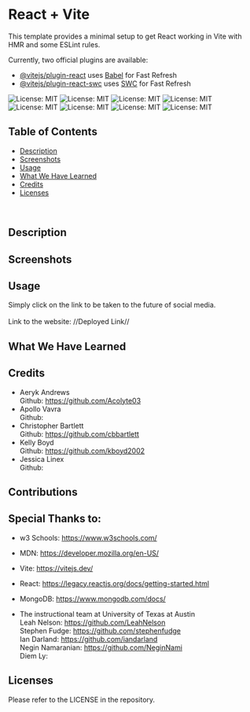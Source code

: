 # React + Vite

This template provides a minimal setup to get React working in Vite with HMR and some ESLint rules.

Currently, two official plugins are available:

- [@vitejs/plugin-react](https://github.com/vitejs/vite-plugin-react/blob/main/packages/plugin-react/README.md) uses [Babel](https://babeljs.io/) for Fast Refresh
- [@vitejs/plugin-react-swc](https://github.com/vitejs/vite-plugin-react-swc) uses [SWC](https://swc.rs/) for Fast Refresh

![License: MIT](https://img.shields.io/badge/License-MIT-yellow.svg)
![License: MIT](https://img.shields.io/badge/Version-1.0-yellow.svg)
![License: MIT](https://img.shields.io/badge/Javascript-yellow.svg)
![License: MIT](https://img.shields.io/badge/CSS-purple.svg)
![License: MIT](https://img.shields.io/badge/Node.js-grey.svg)
![License: MIT](https://img.shields.io/badge/Express.js-grey.svg)
![License: MIT](https://img.shields.io/badge/MongoDB-green.svg)
![License: MIT](https://img.shields.io/badge/React-blue.svg)
## Table of Contents
- [Description](#description)
- [Screenshots](#screenshots)
- [Usage](#usage)
- [What We Have Learned](#what-we-have-learned)
- [Credits](#credits)
- [Licenses](#licenses)
</br>

## Description

## Screenshots

## Usage
Simply click on the link to be taken to the future of social media. </br>  
Link to the website: //Deployed Link// </br>

## What We Have Learned

## Credits
* Aeryk Andrews <br> Github: https://github.com/Acolyte03
* Apollo Vavra <br> Github:
* Christopher Bartlett <br> Github: https://github.com/cbbartlett
* Kelly Boyd <br> Github: https://github.com/kboyd2002
* Jessica Linex <br> Github:

## Contributions

## Special Thanks to:
- w3 Schools: https://www.w3schools.com/
- MDN: https://developer.mozilla.org/en-US/
- Vite: https://vitejs.dev/
- React: https://legacy.reactjs.org/docs/getting-started.html
- MongoDB: https://www.mongodb.com/docs/

- The instructional team at University of Texas at Austin <br>Leah Nelson: https://github.com/LeahNelson <br> Stephen Fudge: https://github.com/stephenfudge <br> Ian Darland: https://github.com/iandarland<br>Negin Namaranian: https://github.com/NeginNami<br> Diem Ly:

## Licenses
Please refer to the LICENSE in the repository. </br>
